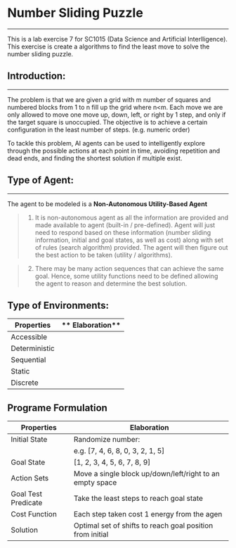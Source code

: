 # Number Sliding Puzzle  
---
This is a lab exercise 7 for SC1015 (Data Science and Artificial Interlligence). This exercise is create a algorithms to find the least move to solve the number sliding puzzle. 

## Introduction:
---
The problem is that we are given a grid with m number of squares and numbered blocks from 1 to n fill up the grid where n<m. Each move we are only allowed to move one move up, down, left, or right by 1 step, and only if the target square is unoccupied. The objective is to achieve a certain configuration in the least number of steps. (e.g. numeric order)

To tackle this problem, AI agents can be used to intelligently explore through the possible actions at each point in time, avoiding repetition and dead ends, and finding the shortest solution if multiple exist.

## Type of Agent:
--- 
The agent to be modeled is a **Non-Autonomous Utility-Based Agent**
>1. It is non-autonomous agent as all the information are provided and made available to agent
(built-in / pre-defined). Agent will just need to respond based on these information (number sliding 
information, initial and goal states, as well as cost) along with set of rules (search algorithm) 
provided. The agent will then figure out the best action to be taken (utility / algorithms).

>2. There may be many action sequences that can achieve the same goal. Hence, some utility 
functions need to be defined allowing the agent to reason and determine the best solution.

## Type of Environments:
  | **Properties**|   ** Elaboration**                             |
  | ------------  | ---------------------------------------------- |
  | Accessible    |                                                |
  | Deterministic |                                                |
  | Sequential    |                                                |
  | Static        |                                                |
  | Discrete      |                                                |

## Programe Formulation 
| **Properties**       | **Elaboration**                                           |
|----------------------|-----------------------------------------------------------|
| Initial State        | Randomize number:                                         |
|                      | e.g. [7, 4, 6, 8, 0, 3, 2, 1, 5]                          |
| Goal State           |      [1, 2, 3, 4, 5, 6, 7, 8, 9]                          |
| Action Sets          | Move a single block up/down/left/right to an empty space  |
| Goal Test Predicate  | Take the least steps to reach goal state                  |
| Cost Function        | Each step taken cost 1 energy from the agen               |
| Solution             | Optimal set of shifts to reach goal position from initial |
